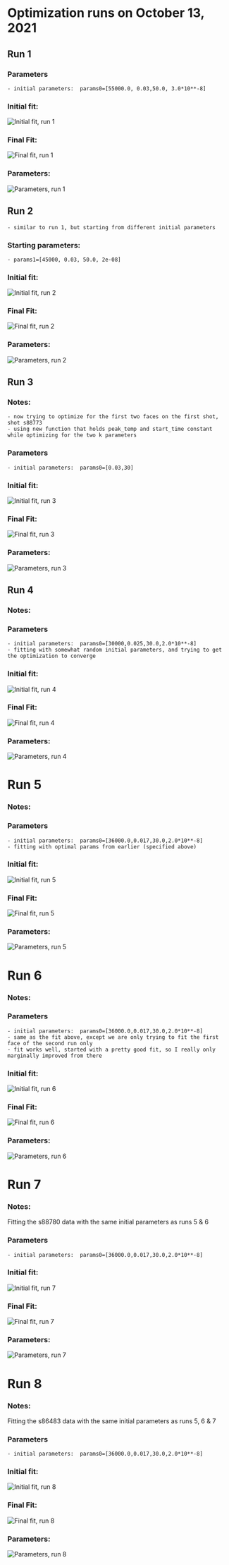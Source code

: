 # Optimization runs on October 13, 2021

## Run 1
### Parameters  
    - initial parameters:  params0=[55000.0, 0.03,50.0, 3.0*10**-8]

### Initial fit:  
  ![Initial fit, run 1](run1_initial.PNG)  

### Final Fit:  
  ![Final fit, run 1](run1_final.PNG)  
  
### Parameters:
  ![Parameters, run 1](run1_params.PNG)

## Run 2
    - similar to run 1, but starting from different initial parameters

### Starting parameters:
    - params1=[45000, 0.03, 50.0, 2e-08]

### Initial fit:  
  ![Initial fit, run 2](run2_initial.PNG)  

### Final Fit:  
  ![Final fit, run 2](run2_final.PNG)  
  
### Parameters:
  ![Parameters, run 2](run2_params.PNG)

## Run 3

### Notes:
    - now trying to optimize for the first two faces on the first shot, shot s88773
    - using new function that holds peak_temp and start_time constant while optimizing for the two k parameters

### Parameters  
    - initial parameters:  params0=[0.03,30]

### Initial fit:  
  ![Initial fit, run 3](run3_initial.png)  

### Final Fit:  
  ![Final fit, run 3](run3_final.png)  
  
### Parameters:
  ![Parameters, run 3](run3_params.PNG)


## Run 4

### Notes:
  
### Parameters  
    - initial parameters:  params0=[30000,0.025,30.0,2.0*10**-8]
    - fitting with somewhat random initial parameters, and trying to get the optimization to converge

### Initial fit:  
  ![Initial fit, run 4](run4_initial.png)  

### Final Fit:  
  ![Final fit, run 4](run4_final.png)  
  
### Parameters:
  ![Parameters, run 4](run4_params.PNG)


# Run 5
### Notes:
  
### Parameters  
    - initial parameters:  params0=[36000.0,0.017,30.0,2.0*10**-8]
    - fitting with optimal params from earlier (specified above)

### Initial fit:  
  ![Initial fit, run 5](run5_initial.png)  

### Final Fit:  
  ![Final fit, run 5](run5_final.png)  
  
### Parameters:
  ![Parameters, run 5](run5_params.PNG)


# Run 6
### Notes:
  
### Parameters  
    - initial parameters:  params0=[36000.0,0.017,30.0,2.0*10**-8]
    - same as the fit above, except we are only trying to fit the first face of the second run only
    - fit works well, started with a pretty good fit, so I really only marginally improved from there

### Initial fit:  
  ![Initial fit, run 6](run6_initial.png)  

### Final Fit:  
  ![Final fit, run 6](run6_final.png)  
  
### Parameters:
  ![Parameters, run 6](run6_params.PNG)


# Run 7
### Notes:
Fitting the s88780 data with the same initial parameters as runs 5 & 6

### Parameters  
    - initial parameters:  params0=[36000.0,0.017,30.0,2.0*10**-8]


### Initial fit:  
  ![Initial fit, run 7](run7_initial.png)  

### Final Fit:  
  ![Final fit, run 7](run7_final.png)  
  
### Parameters:
  ![Parameters, run 7](run7_params.PNG)


# Run 8
### Notes:
Fitting the s86483 data with the same initial parameters as runs 5, 6 & 7

### Parameters  
    - initial parameters:  params0=[36000.0,0.017,30.0,2.0*10**-8]


### Initial fit:  
  ![Initial fit, run 8](run8_initial.png)  

### Final Fit:  
  ![Final fit, run 8](run8_final.png)  
  
### Parameters:
  ![Parameters, run 8](run8_params.PNG)
